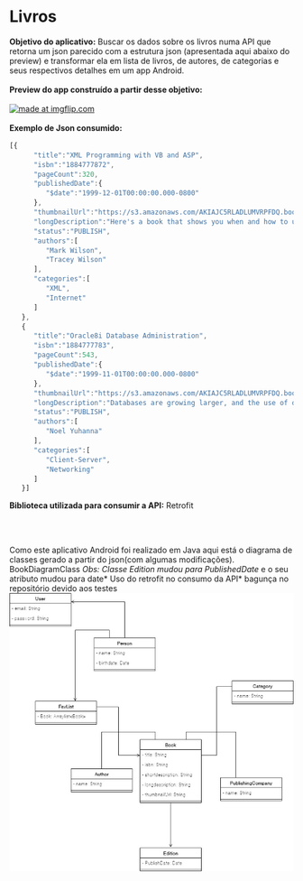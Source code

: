 # Livros

<b>Objetivo do aplicativo:</b> Buscar os dados sobre os livros numa API que retorna um json parecido com a estrutura json (apresentada aqui abaixo do preview) e transformar ela em lista de livros, de autores, de categorias e seus respectivos detalhes em um app Android.
<br>
<br>
<b>Preview do app construído a partir desse objetivo:</b>
<br>
<br>
<a href="https://imgflip.com/gif/3bkals"><img src="https://i.imgflip.com/3bkals.gif" title="made at imgflip.com"/></a>
<br>
<br>
<b>Exemplo de Json consumido:</b>
<br>
```javascript
[{ 
      "title":"XML Programming with VB and ASP",
      "isbn":"1884777872",
      "pageCount":320,
      "publishedDate":{ 
         "$date":"1999-12-01T00:00:00.000-0800"
      },
      "thumbnailUrl":"https://s3.amazonaws.com/AKIAJC5RLADLUMVRPFDQ.book-thumb-images/wilson.jpg",
      "longDescription":"Here's a book that shows you when and how to use XML from both a programming and business perspective. Laden with source code, XML Programming with VB and ASP helps you build solutions that are flexible, future-proof, and self-describing. It will help you apply XML concepts between the client and the server and the server and data objects or data services.    Finally, you have everything a VB and ASP developer needs to keep up with the explosive growth of XML.",
      "status":"PUBLISH",
      "authors":[ 
         "Mark Wilson",
         "Tracey Wilson"
      ],
      "categories":[ 
         "XML",
         "Internet"
      ]
   },
   { 
      "title":"Oracle8i Database Administration",
      "isbn":"1884777783",
      "pageCount":543,
      "publishedDate":{ 
         "$date":"1999-11-01T00:00:00.000-0800"
      },
      "thumbnailUrl":"https://s3.amazonaws.com/AKIAJC5RLADLUMVRPFDQ.book-thumb-images/yuhanna.jpg",
      "longDescription":"Databases are growing larger, and the use of distributed databases is on the rise. Oracle8i Database Administration addresses some of the most common yet complex issues that are faced by DBAs around the world.",
      "status":"PUBLISH",
      "authors":[ 
         "Noel Yuhanna"
      ],
      "categories":[ 
         "Client-Server",
         "Networking"
      ]
   }]
```
<b> Biblioteca utilizada para consumir a API:</b> Retrofit

<br>
<br>

Como este aplicativo Android foi realizado em Java aqui está o diagrama de classes gerado a partir do json(com algumas modificações).
<br>
BookDiagramClass
*Obs: Classe Edition mudou para PublishedDate* e o seu atributo mudou para date*
Uso do retrofit no consumo da API* bagunça no repositório devido aos testes
<br>
![BookDiagramClass](https://github.com/Kimbellyf/Livros/blob/master/bookclassdiagram.jpg)
<br>
